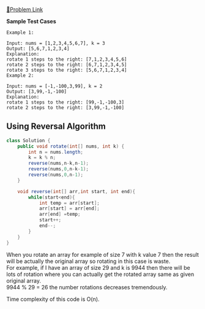 [📍Problem Link](https://leetcode.com/problems/rotate-array/description/)

**Sample Test Cases**
```
Example 1:

Input: nums = [1,2,3,4,5,6,7], k = 3
Output: [5,6,7,1,2,3,4]
Explanation:
rotate 1 steps to the right: [7,1,2,3,4,5,6]
rotate 2 steps to the right: [6,7,1,2,3,4,5]
rotate 3 steps to the right: [5,6,7,1,2,3,4]
Example 2:

Input: nums = [-1,-100,3,99], k = 2
Output: [3,99,-1,-100]
Explanation: 
rotate 1 steps to the right: [99,-1,-100,3]
rotate 2 steps to the right: [3,99,-1,-100]
```

## Using Reversal Algorithm
```java
class Solution {
    public void rotate(int[] nums, int k) {
        int n = nums.length;
        k = k % n; 
        reverse(nums,n-k,n-1);
        reverse(nums,0,n-k-1);
        reverse(nums,0,n-1);
    }

    void reverse(int[] arr,int start, int end){
        while(start<end){
            int temp = arr[start];
            arr[start] = arr[end];
            arr[end] =temp;
            start++;
            end--;
        }
    }
}
```
When you rotate an array for example of size 7 with k value 7 then the result will be actually the original array so rotating in this case is waste.<br>
For example, if I have an array of size 29 and k is 9944 then there will be lots of rotation where you can actually get the rotated array same as given original array.<br>
9944 % 29 = 26 the number rotations decreases tremendously. 

Time complexity of this code is O(n).
